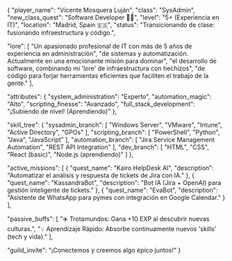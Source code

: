 {
  "player_name": "Vicente Mosquera Luján",
  "class": "SysAdmin",
  "new_class_quest": "Software Developer 🧙‍♂️",
  "level": "5+ (Experiencia en IT)",
  "location": "Madrid, Spain 🇪🇸",
  "status": "Transicionando de clase: fusionando infraestructura y código.",

  "lore": [
    "Un apasionado profesional de IT con más de 5 años de experiencia en administración",
    "de sistemas y automatización. Actualmente en una emocionante misión para dominar",
    "el desarrollo de software, combinando mi 'lore' de infraestructura con hechizos",
    "de código para forjar herramientas eficientes que faciliten el trabajo de la gente."
  ],

  "attributes": {
    "system_administration": "Experto",
    "automation_magic": "Alto",
    "scripting_finesse": "Avanzado",
    "full_stack_development": "¡Subiendo de nivel! (Aprendiendo)"
  },

  "skill_tree": {
    "sysadmin_branch": [
      "Windows Server",
      "VMware",
      "Intune",
      "Active Directory",
      "GPOs"
    ],
    "scripting_branch": [
      "PowerShell",
      "Python",
      "Java",
      "JavaScript"
    ],
    "automation_branch": [
      "Jira Service Management Automation",
      "REST API Integration"
    ],
    "dev_branch": [
      "HTML",
      "CSS",
      "React (basic)",
      "Node.js (aprendiendo)"
    ]
  },

  "active_missions": [
    {
      "quest_name": "Kairo HelpDesk AI",
      "description": "Automatizar el análisis y respuesta de tickets de Jira con IA."
    },
    {
      "quest_name": "KassandraBot",
      "description": "Bot IA (Jira + OpenAI) para gestión inteligente de tickets."
    },
    {
      "quest_name": "EvaBot",
      "description": "Asistente de WhatsApp para pymes con integración en Google Calendar."
    }
  ],

  "passive_buffs": [
    "✈️ Trotamundos: Gana +10 EXP al descubrir nuevas culturas.",
    "💡 Aprendizaje Rápido: Absorbe continuamente nuevos 'skills' (tech y vida)."
  ],

  "guild_invite": "¡Conectemos y creemos algo épico juntos!"
}
